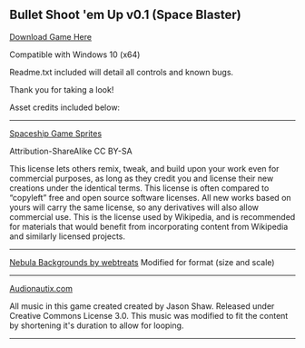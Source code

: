 ## Bullet Shoot 'em Up v0.1 (Space Blaster)

<a href="https://github.com/taskun56/Shmup_AdvGames/archive/0.1.zip">Download Game Here</a>

Compatible with Windows 10 (x64)

Readme.txt included will detail all controls and known bugs. 

Thank you for taking a look!


Asset credits included below:

--------------------------------------

<a href="https://7soul1.deviantart.com/art/Spaceship-Game-Sprites-385923888">Spaceship Game Sprites</a>

Attribution-ShareAlike 
CC BY-SA

This license lets others remix, tweak, and build upon your work even for commercial purposes, as long as they credit you and license their new creations under the identical terms. This license is often compared to “copyleft” free and open source software licenses. All new works based on yours will carry the same license, so any derivatives will also allow commercial use. This is the license used by Wikipedia, and is recommended for materials that would benefit from incorporating content from Wikipedia and similarly licensed projects.

--------------------------------------

<a href="https://www.flickr.com/photos/webtreatsetc/">Nebula Backgrounds by webtreats</a>
Modified for format (size and scale)

--------------------------------------

<a href="audionautix.com">Audionautix.com</a>

All music in this game created created by Jason Shaw. Released under Creative Commons License 3.0. This music was modified to fit the content by shortening it's duration to allow for looping.

--------------------------------------
